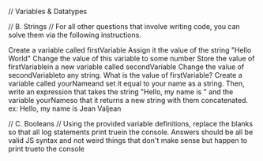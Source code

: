 // Variables & Datatypes



// B. Strings // 
For all other questions that involve writing code, you can solve them via the following instructions.

Create a variable called firstVariable
Assign it the value of the string "Hello World"
Change the value of this variable to some number
Store the value of firstVariablein a new variable called secondVariable
Change the value of secondVariableto any string.
What is the value of firstVariable?
Create a variable called yourNameand set it equal to your name as a string. Then, write an expression that takes the string "Hello, my name is " and the variable yourNameso that it returns a new string with them concatenated.
ex: Hello, my name is Jean Valjean


// C. Booleans // 
Using the provided variable definitions, replace the blanks so that all log statements print truein the console. Answers should be all be valid JS syntax and not weird things that don't make sense but happen to print trueto the console